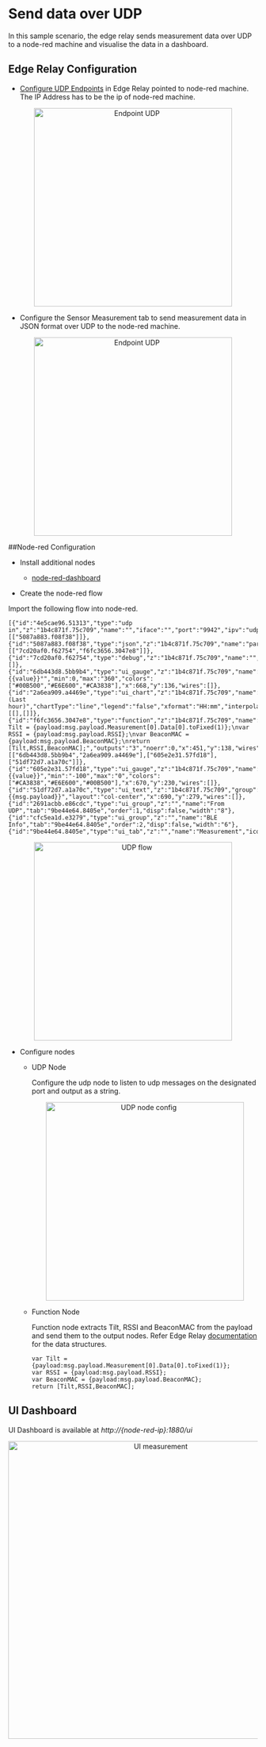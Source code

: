 # Send data over UDP
In this sample scenario, the edge relay sends measurement data over UDP to a node-red machine and visualise the data in a dashboard. 

## Edge Relay Configuration

 - [Configure UDP Endpoints](https://github.com/bluecats/bluecats-docs-edge/blob/master/getting-started-edge-applications.md#configure-endpoints) in Edge Relay pointed to node-red machine. The IP Address has to be the ip of node-red machine. 
 
 <p align="center"><img width="400px" src="https://s3.amazonaws.com/bluecats-downloads/documentation/bluecats-samples/edge-endpoint-udp-config.png" alt="Endpoint UDP"/></p>
 
 - Configure the Sensor Measurement tab to send measurement data in JSON format over UDP to the node-red machine. 
 
 <p align="center"><img width="400px" src="https://s3.amazonaws.com/bluecats-downloads/documentation/bluecats-samples/edge-udp-sensor-measurement.png" alt="Endpoint UDP"/></p>

##Node-red Configuration

 - Install additional nodes
	 - [node-red-dashboard](https://flows.nodered.org/node/node-red-dashboard)
 
 - Create the node-red flow
 
 Import the following flow into node-red. 
 
 ```
 [{"id":"4e5cae96.51313","type":"udp in","z":"1b4c871f.75c709","name":"","iface":"","port":"9942","ipv":"udp4","multicast":"false","group":"","datatype":"utf8","x":132,"y":60,"wires":[["5087a883.f08f38"]]},{"id":"5087a883.f08f38","type":"json","z":"1b4c871f.75c709","name":"parseJson","x":233,"y":142,"wires":[["7cd20af0.f62754","f6fc3656.3047e8"]]},{"id":"7cd20af0.f62754","type":"debug","z":"1b4c871f.75c709","name":"","active":false,"console":"false","complete":"payload","x":413,"y":44,"wires":[]},{"id":"6db443d8.5bb9b4","type":"ui_gauge","z":"1b4c871f.75c709","name":"Tilt","group":"2691acbb.e86cdc","order":0,"width":0,"height":0,"gtype":"compass","title":"Tilt","label":"Tilt","format":"{{value}}°","min":0,"max":"360","colors":["#00B500","#E6E600","#CA3838"],"x":668,"y":136,"wires":[]},{"id":"2a6ea909.a4469e","type":"ui_chart","z":"1b4c871f.75c709","name":"Timeline","group":"2691acbb.e86cdc","order":0,"width":0,"height":0,"label":"Timeline (Last hour)","chartType":"line","legend":"false","xformat":"HH:mm","interpolate":"linear","nodata":"","ymin":"","ymax":"","removeOlder":1,"removeOlderPoints":"","removeOlderUnit":"3600","cutout":"","x":678,"y":182,"wires":[[],[]]},{"id":"f6fc3656.3047e8","type":"function","z":"1b4c871f.75c709","name":"getMeasurementData","func":"var Tilt = {payload:msg.payload.Measurement[0].Data[0].toFixed(1)};\nvar RSSI = {payload:msg.payload.RSSI};\nvar BeaconMAC = {payload:msg.payload.BeaconMAC};\nreturn [Tilt,RSSI,BeaconMAC];","outputs":"3","noerr":0,"x":451,"y":138,"wires":[["6db443d8.5bb9b4","2a6ea909.a4469e"],["605e2e31.57fd18"],["51df72d7.a1a70c"]]},{"id":"605e2e31.57fd18","type":"ui_gauge","z":"1b4c871f.75c709","name":"RSSI","group":"cfc5ea1d.e3279","order":0,"width":"3","height":"3","gtype":"gage","title":"RSSI","label":"","format":"{{value}}","min":"-100","max":"0","colors":["#CA3838","#E6E600","#00B500"],"x":670,"y":230,"wires":[]},{"id":"51df72d7.a1a70c","type":"ui_text","z":"1b4c871f.75c709","group":"cfc5ea1d.e3279","order":0,"width":"4","height":"2","name":"","label":"BeaconMAC","format":"{{msg.payload}}","layout":"col-center","x":690,"y":279,"wires":[]},{"id":"2691acbb.e86cdc","type":"ui_group","z":"","name":"From UDP","tab":"9be44e64.8405e","order":1,"disp":false,"width":"8"},{"id":"cfc5ea1d.e3279","type":"ui_group","z":"","name":"BLE Info","tab":"9be44e64.8405e","order":2,"disp":false,"width":"6"},{"id":"9be44e64.8405e","type":"ui_tab","z":"","name":"Measurement","icon":"dashboard","order":2}]
 ```
 
<p align="center"><img width="400px" src="https://s3.amazonaws.com/bluecats-downloads/documentation/bluecats-samples/node-red-udp-flow.png" alt="UDP flow"/></p>
 
 
- Configure nodes
	- UDP Node
	
		Configure the udp node to listen to udp messages on the designated port and output as a string.
		
		 <p align="center"><img width="400px" src="https://s3.amazonaws.com/bluecats-downloads/documentation/bluecats-samples/node-red-udp-node-config.png" alt="UDP node config"/></p>
		
	- Function Node
	
		Function node extracts Tilt, RSSI and BeaconMAC from the payload and send them to the output nodes. Refer Edge Relay [documentation](https://github.com/bluecats/bluecats-docs-edge/blob/master/getting-started-edge-applications.md#application---sensor-measurement) for the data structures.

		```
		var Tilt = {payload:msg.payload.Measurement[0].Data[0].toFixed(1)};
		var RSSI = {payload:msg.payload.RSSI};
		var BeaconMAC = {payload:msg.payload.BeaconMAC};
		return [Tilt,RSSI,BeaconMAC];
		```
		
## UI Dashboard

UI Dashboard is available at *http://{node-red-ip}:1880/ui*

<p align="center"><img width="600px" src="https://s3.amazonaws.com/bluecats-downloads/documentation/bluecats-samples/node-red-ui-measurement.png" alt="UI measurement"/></p>
